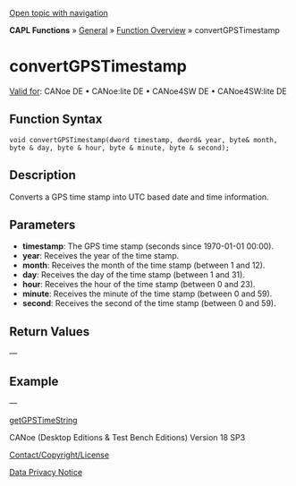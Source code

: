 [Open topic with navigation](../../../../../CANoeDEFamily.htm#Topics/CAPLFunctions/Other/Functions/CAPLfunctionConvertGPSTimestamp.md)

**CAPL Functions** » [General](../CAPLGeneralStartPage.md) » [Function Overview](../CAPLfunctionsGeneralOverview.md) » convertGPSTimestamp

# convertGPSTimestamp

[Valid for](../../../Shared/FeatureAvailability.md): CANoe DE • CANoe:lite DE • CANoe4SW DE • CANoe4SW:lite DE

## Function Syntax

```plaintext
void convertGPSTimestamp(dword timestamp, dword& year, byte& month, byte & day, byte & hour, byte & minute, byte & second);
```

## Description

Converts a GPS time stamp into UTC based date and time information.

## Parameters

- **timestamp**: The GPS time stamp (seconds since 1970-01-01 00:00).
- **year**: Receives the year of the time stamp.
- **month**: Receives the month of the time stamp (between 1 and 12).
- **day**: Receives the day of the time stamp (between 1 and 31).
- **hour**: Receives the hour of the time stamp (between 0 and 23).
- **minute**: Receives the minute of the time stamp (between 0 and 59).
- **second**: Receives the second of the time stamp (between 0 and 59).

## Return Values

—

## Example

—

[getGPSTimeString](CAPLfunctionGetGPSTimeString.md)

CANoe (Desktop Editions & Test Bench Editions) Version 18 SP3

[Contact/Copyright/License](../../../Shared/ContactCopyrightLicense.md)

[Data Privacy Notice](https://www.vector.com/int/en/company/get-info/privacy-policy/)
